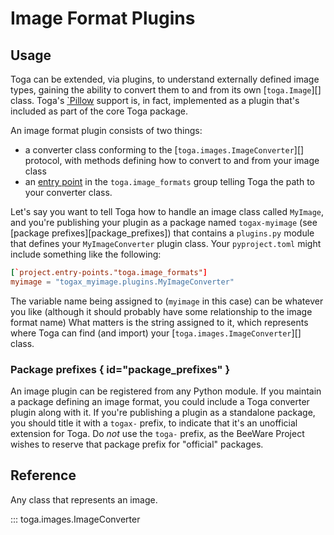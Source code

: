# Image Format Plugins

## Usage

Toga can be extended, via plugins, to understand externally defined
image types, gaining the ability to convert them to and from its own
[`toga.Image`][] class. Toga's
[`Pillow](https://pillow.readthedocs.io/en/stable/index.html) support is,
in fact, implemented as a plugin that's included as part of the core
Toga package.

An image format plugin consists of two things:

- a converter class conforming to the [`toga.images.ImageConverter`][] protocol, with methods defining how to convert to and from
  your image class
- an [entry
  point](https://packaging.python.org/en/latest/guides/creating-and-discovering-plugins/#using-package-metadata)
  in the `toga.image_formats` group telling Toga the path to your
  converter class.

Let's say you want to tell Toga how to handle an image class called
`MyImage`, and you're publishing your plugin as a package named
`togax-myimage` (see [package prefixes][package_prefixes]) that
contains a `plugins.py` module that defines your `MyImageConverter`
plugin class. Your `pyproject.toml` might include something like the
following:

```toml
[`project.entry-points."toga.image_formats"]
myimage = "togax_myimage.plugins.MyImageConverter"
```

The variable name being assigned to (`myimage` in this case) can be
whatever you like (although it should probably have some relationship to
the image format name) What matters is the string assigned to it, which
represents where Toga can find (and import) your
[`toga.images.ImageConverter`][] class.

### Package prefixes  { id="package_prefixes" }

An image plugin can be registered from any Python module. If you
maintain a package defining an image format, you could include a Toga
converter plugin along with it. If you're publishing a plugin as a
standalone package, you should title it with a `togax-` prefix, to
indicate that it's an unofficial extension for Toga. Do *not* use the
`toga-` prefix, as the BeeWare Project wishes to reserve that package
prefix for "official" packages.

## Reference

Any class that represents an image.

::: toga.images.ImageConverter

